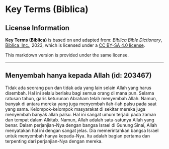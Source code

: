 # Key Terms (Biblica)

## License Information

**Key Terms (Biblica)** is based on and adapted from: _Biblica Bible Dictionary_, [Biblica, Inc.](https://www.biblica.com/), 2023, which is licensed under a [CC BY-SA 4.0 license](https://creativecommons.org/licenses/by-sa/4.0/legalcode.en).

This markdown version is provided under the same license.



--------------------------------

## Menyembah hanya kepada Allah (id: 203467)

Tidak ada seorang pun dan tidak ada yang lain selain Allah yang harus disembah. Hal ini selalu berlaku bagi semua orang di mana pun. Selama ratusan tahun, garis keturunan Abraham telah menyembah Allah. Namun, banyak di antara mereka yang juga menyembah ilah\-ilah palsu pada saat yang sama. Kelompok\-kelompok masyarakat di sekitar mereka juga menyembah banyak allah palsu. Hal ini sangat umum terjadi pada zaman dan tempat dalam Alkitab. Namun, Allah adalah satu\-satunya Allah yang benar. Dalam perjanjian\-Nya dengan bangsa Israel di Gunung Sinai, Allah menyatakan hal ini dengan sangat jelas. Dia memerintahkan bangsa Israel untuk menyembah hanya kepada\-Nya. Itu adalah bagian pertama dan terpenting dari perjanjian\-Nya dengan mereka.


